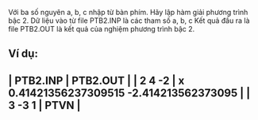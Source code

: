 Với ba số nguyên a, b, c nhập từ bàn phím.
Hãy lập hàm giải phương trình bậc 2.
Dữ liệu vào từ file PTB2.INP là các tham số a, b, c
Kết quả đầu ra là file PTB2.OUT là kết quả của nghiệm phương trình bậc 2.

Ví dụ:
--------------------------------------------------------------
| PTB2.INP     | PTB2.OUT                                     |
| 2 4 -2       |  x 0.41421356237309515 -2.414213562373095    |
| 3 -3 1       |   PTVN                                       |
---------------------------------------------------------------

